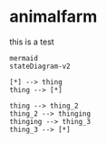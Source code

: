 # animalfarm

this is a test 

```
mermaid 
stateDiagram-v2

[*] --> thing
thing --> [*]

thing --> thing_2
thing_2 --> thinging
thinging --> thing_3
thing_3 --> [*]

```
